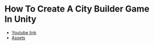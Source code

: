# How To Create A City Builder Game In Unity
- [Youtube link][1]
- [Assets][2]

[1]: https://www.youtube.com/watch?v=vyluZvCcA2g&list=PLQbzkJk10-f4S3O7PdJ3-mhRArkQSh3no&index=1&ab_channel=EducationEcosystem
[2]: https://www.kenney.nl/